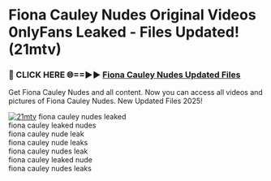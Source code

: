 # Fiona Cauley Nudes Original Videos 0nlyFans Leaked - Files Updated! (21mtv)

<h3>🔴 CLICK HERE 🌐==►► <a href="https://tinyurl.com/yc6ubb5a" rel="nofollow">Fiona Cauley Nudes Updated Files</a></h3>

Get Fiona Cauley Nudes and all content. Now you can access all videos and pictures of Fiona Cauley Nudes. New Updated Files 2025!

[![21mtv](https://i.imgur.com/7eu0CRL.gif)](https://tinyurl.com/yc6ubb5a)
fiona cauley nudes leaked<br>
fiona cauley leaked nudes<br>
fiona cauley nude leak<br>
fiona cauley nude leaks<br>
fiona cauley nudes leak<br>
fiona cauley leaked nude<br>
fiona cauley nudes leaks